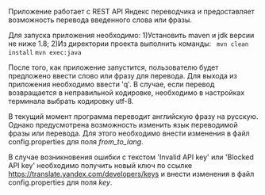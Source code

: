 Приложение работает c REST API Яндекс переводчика и предоставляет возможность перевода введенного слова или фразы.

Для запуска приложения необходимо:
1)Установить maven и jdk версии не ниже 1.8;
2)Из директории проекта выполнить команды:
` mvn clean install`
 `mvn exec:java`


После того, как приложение запустится, пользователю будет предложено ввести слово или фразу для перевода. Для выхода из приложения необходимо ввести 'q'.
В случае, если перевод возвращается в неправильной кодировке, необходимо в настройках терминала выбрать кодировку utf-8.

В текущий момент программа переводит английскую фразу на русскую. Однако предусмотрена возможность изменить язык переводимой фразы или перевода. Для этого необходимо внести изменения в файл config.properties для поля _from_to_lang_.

В случае возникновения ошибки с текстом 'Invalid API key' или 'Blocked API key' необходимо  получить новый ключ по ссылке https://translate.yandex.com/developers/keys и внести изменения в файл config.properties для поля _key_.
